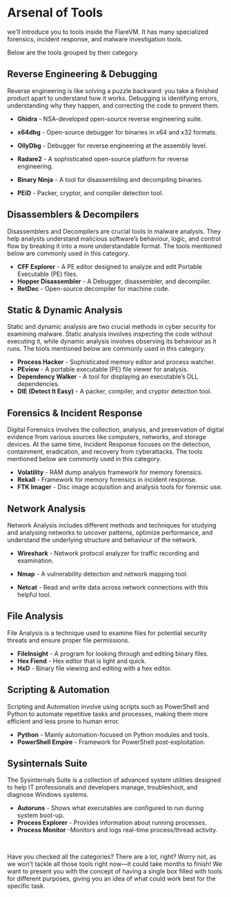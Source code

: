 # Arsenal of Tools

we'll introduce you to tools inside the FlareVM. It has many specialized forensics, incident response, and malware investigation tools.

Below are the tools grouped by their category.

## Reverse Engineering & Debugging

Reverse engineering is like solving a puzzle backward: you take a finished product apart to understand how it works. Debugging is identifying errors, understanding why they happen, and correcting the code to prevent them.

- **<span style="color: inherit;">Ghidra</span>** - NSA-developed open-source reverse engineering suite.
    
- **x64dbg** - Open-source debugger for binaries in x64 and x32 formats.
    
- **OllyDbg** - Debugger for reverse engineering at the assembly level.
    
- **Radare2** - A sophisticated open-source platform for reverse engineering.
    
- **Binary Ninja** - A tool for disassembling and decompiling binaries.
    
- **PEiD** - Packer, cryptor, and compiler detection tool.
    

## Disassemblers & Decompilers

Disassemblers and Decompilers are crucial tools in malware analysis. They help analysts understand malicious software’s behaviour, logic, and control flow by breaking it into a more understandable format. The tools mentioned below are commonly used in this category.

- **CFF Explorer** - A <span style="color: inherit;">PE</span> editor designed to analyze and edit Portable Executable (<span style="color: inherit;">PE</span>) files.
- **Hopper Disassembler** - A Debugger, disassembler, and decompiler.
- **RetDec** - Open-source decompiler for machine code.

## Static & <span style="color: inherit;">Dynamic Analysis</span>

Static and <span style="color: inherit;">dynamic analysis</span> are two crucial methods in cyber security for examining malware. <span style="color: inherit;">Static analysis</span> involves inspecting the code without executing it, while <span style="color: inherit;">dynamic analysis</span> involves observing its behaviour as it runs. The tools mentioned below are commonly used in this category.

- **Process Hacker** - Sophisticated memory editor and process watcher.
- **PEview** - A portable executable (<span style="color: inherit;">PE</span>) file viewer for analysis.
- **Dependency Walker** - A tool for displaying an executable’s <span style="color: inherit;">DLL</span> dependencies.
- **DIE (Detect It Easy)** - A packer, compiler, and cryptor detection tool.

## Forensics & Incident Response

Digital Forensics involves the collection, analysis, and preservation of digital evidence from various sources like computers, networks, and storage devices. At the same time, Incident Response focuses on the detection, containment, eradication, and recovery from cyberattacks. The tools mentioned below are commonly used in this category.

- **Volatility** - <span style="color: inherit;">RAM</span> dump analysis framework for memory forensics.
- **Rekall** - Framework for memory forensics in incident response.
- **FTK Imager** - Disc image acquisition and analysis tools for forensic use.

## Network Analysis

Network Analysis includes different methods and techniques for studying and analysing networks to uncover patterns, optimize performance, and understand the underlying structure and behaviour of the network.

- **Wireshark** - Network protocol analyzer for traffic recording and examination.
    
- **<span style="color: inherit;">Nmap</span>** - A vulnerability detection and network mapping tool.
    
- **Netcat** - Read and write data across network connections with this helpful tool.
    

## File Analysis

File Analysis is a technique used to examine files for potential security threats and ensure proper file permissions.

- **FileInsight** - A program for looking through and editing binary files.
- **Hex Fiend** - Hex editor that is light and quick.
- **HxD** - Binary file viewing and editing with a hex editor.

## Scripting & Automation

Scripting and Automation involve using scripts such as <span style="color: inherit;">PowerShell</span> and Python to automate repetitive tasks and processes, making them more efficient and less prone to human error.

- **Python** - Mainly automation-focused on Python modules and tools.
- **<span style="color: inherit;">PowerShell</span> Empire** - Framework for <span style="color: inherit;">PowerShell</span> post-exploitation.

## Sysinternals Suite

The Sysinternals Suite is a collection of advanced system utilities designed to help IT professionals and developers manage, troubleshoot, and diagnose Windows systems.

- **Autoruns** - Shows what executables are configured to run during system boot-up.
- **Process Explorer** - Provides information about running processes.
- **Process Monitor** -Monitors and logs real-time process/thread activity.

&nbsp;

Have you checked all the categories? There are a lot, right? Worry not, as we won't tackle all those tools right now—it could take months to finish! We want to present you with the concept of having a single box filled with tools for different purposes, giving you an idea of what could work best for the specific task.